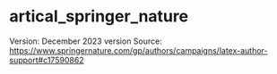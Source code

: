 # artical_springer_nature
Version: December 2023 version
Source: https://www.springernature.com/gp/authors/campaigns/latex-author-support#c17590862